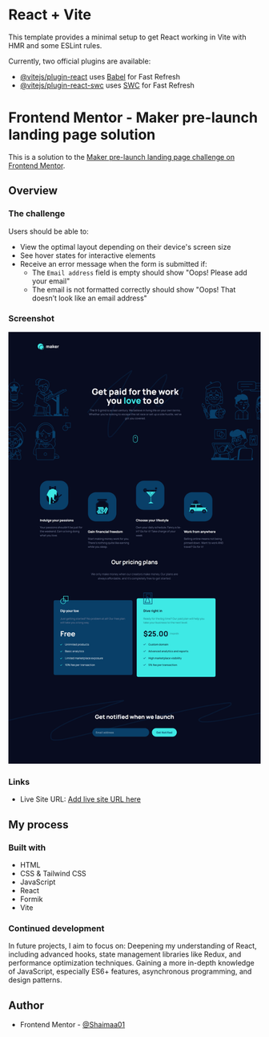 # React + Vite

This template provides a minimal setup to get React working in Vite with HMR and some ESLint rules.

Currently, two official plugins are available:

- [@vitejs/plugin-react](https://github.com/vitejs/vite-plugin-react/blob/main/packages/plugin-react/README.md) uses [Babel](https://babeljs.io/) for Fast Refresh
- [@vitejs/plugin-react-swc](https://github.com/vitejs/vite-plugin-react-swc) uses [SWC](https://swc.rs/) for Fast Refresh

# Frontend Mentor - Maker pre-launch landing page solution

This is a solution to the [Maker pre-launch landing page challenge on Frontend Mentor](https://www.frontendmentor.io/challenges/maker-prelaunch-landing-page-WVZIJtKLd).

## Overview

### The challenge

Users should be able to:

- View the optimal layout depending on their device's screen size
- See hover states for interactive elements
- Receive an error message when the form is submitted if:
  - The `Email address` field is empty should show "Oops! Please add your email"
  - The email is not formatted correctly should show "Oops! That doesn’t look like an email address"

### Screenshot

![](./src/assets/imgs/Screenshot_2025-01-16%20maker(4).png)

### Links

- Live Site URL: [Add live site URL here](<(https://shaimaa01.github.io/Maker-pre-launch-landing-page/)>)

## My process

### Built with

- HTML
- CSS & Tailwind CSS
- JavaScript
- React
- Formik
- Vite

### Continued development

In future projects, I aim to focus on:
Deepening my understanding of React, including advanced hooks, state management libraries like Redux, and performance optimization techniques.
Gaining a more in-depth knowledge of JavaScript, especially ES6+ features, asynchronous programming, and design patterns.

## Author

- Frontend Mentor - [@Shaimaa01](https://www.frontendmentor.io/solutions/--html---javascript---formik-XSkMSEMV9M)
